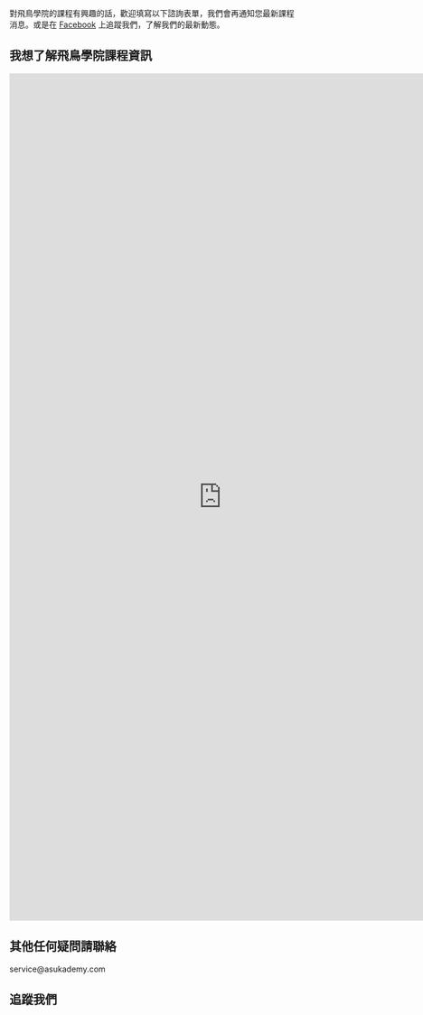 

對飛鳥學院的課程有興趣的話，歡迎填寫以下諮詢表單，我們會再通知您最新課程消息。或是在 [Facebook](https://www.facebook.com/asukademy) 上追蹤我們，了解我們的最新動態。

## 我想了解飛鳥學院課程資訊

<iframe src="https://docs.google.com/forms/d/1yJ4fpqMuv9SW7WFXV5rHnwFvz3IRCEE-9_wlNa3LCjM/viewform?embedded=true" width="750" height="1500" frameborder="0" marginheight="0" marginwidth="0">載入中…</iframe>

## 其他任何疑問請聯絡

<p class="uk-alert uk-text-center">
    service@asukademy.com
</p>

## 追蹤我們

